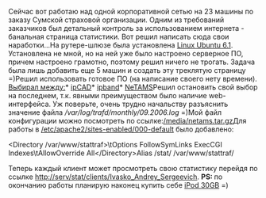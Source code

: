Сейчас вот работаю над одной корпоративной сетью на 23 машины по заказу Сумской страховой организации. Одним из требований заказчиков был детальный контроль за использованием интернета - банальная страница статистики. Вот решил написать сюда свои наработки...На рутере-шлюзе была установлена <a href="http://ubuntu.com">Linux Ubuntu 6.1</a>. Установлена не мной, но на ней уже было настроено серверное ПО, причем настроено грамотно, поэтому решил ничего не трогать. Задача была лишь добавить еще 5 машин и создать эту треклятую страницу =)Решил использовать готовое ПО (на написание своего нету времени). <ins>Выбирал между:</ins>* <a href="http://sourceforge.net/projects/ipcad/">ipCAD</a>* <a href="http://sourceforge.net/projects/ipcad/">ipband</a>* <a href="http://sourceforge.net/projects/ipcad/">NeTAMS</a>Решил остановить свой выбор на последнем, т.к. явными преимуществом было наличие web-интерфейса. Уж поверьте, очень трудно начальству разъяснить значение файла <em>/var/log/trafd/monthly/09.2006.log</em> =)Мой файл конфигурации можно посмотреть по ссылке:<a href="/media/netams.tar.gz">/media/netams.tar.gz</a>Для работы в <ins>/etc/apache2/sites-enabled/000-default</ins> было добавлено:<p class="message">&lt;Directory /var/www/stattraf&gt;\tOptions FollowSymLinks ExecCGI Indexes\tAllowOverride All&lt;/Directory&gt;Alias /stat/ /var/www/stattraf/</p>Теперь каждый клиент может просмотреть свою статистику перейдя по ссылке <a href="#">http://serv/stat/clients/Ivasko_Andrey_Sergeevich</a>. <strong>PS: </strong> по окончанию работы планирую наконец купить себе <a href="http://ipod.ru/models/ipod/">iPod 30GB</a> =)